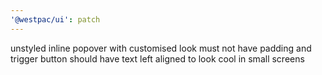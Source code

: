 ```yaml
---
'@westpac/ui': patch
---
```


unstyled inline popover with customised look must not have padding and trigger button should have text left aligned to look cool in small screens
